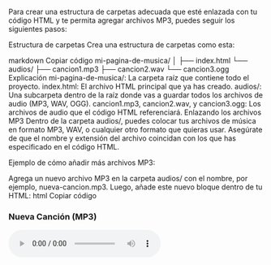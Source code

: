Para crear una estructura de carpetas adecuada que esté enlazada con tu código HTML y te permita agregar archivos MP3, puedes seguir los siguientes pasos:

Estructura de carpetas
Crea una estructura de carpetas como esta:

markdown
Copiar código
mi-pagina-de-musica/
│
├── index.html
└── audios/
    ├── cancion1.mp3
    ├── cancion2.wav
    └── cancion3.ogg
Explicación
mi-pagina-de-musica/: La carpeta raíz que contiene todo el proyecto.
index.html: El archivo HTML principal que ya has creado.
audios/: Una subcarpeta dentro de la raíz donde vas a guardar todos los archivos de audio (MP3, WAV, OGG).
cancion1.mp3, cancion2.wav, y cancion3.ogg: Los archivos de audio que el código HTML referenciará.
Enlazando los archivos MP3
Dentro de la carpeta audios/, puedes colocar tus archivos de música en formato MP3, WAV, o cualquier otro formato que quieras usar. Asegúrate de que el nombre y extensión del archivo coincidan con los que has especificado en el código HTML.

Ejemplo de cómo añadir más archivos MP3:

Agrega un nuevo archivo MP3 en la carpeta audios/ con el nombre, por ejemplo, nueva-cancion.mp3.
Luego, añade este nuevo bloque dentro de tu HTML:
html
Copiar código
<div class="audio-container">
    <h3>Nueva Canción (MP3)</h3>
    <audio controls>
        <source src="audios/nueva-cancion.mp3" type="audio/mpeg">
        Tu navegador no soporta el elemento de audio.
    </audio>
</div>